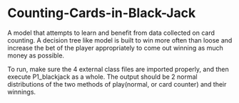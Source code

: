 # Counting-Cards-in-Black-Jack
A model that attempts to learn and benefit from data collected on card counting. A decision tree like model is built to win more often than loose and increase the bet of the player appropriately to come out winning as much money as possible.

To run, make sure the 4 external class files are imported properly, and then execute P1_blackjack as a whole. The output should be 2 normal distributions of the two methods of play(normal, or card counter) and their winnings. 
